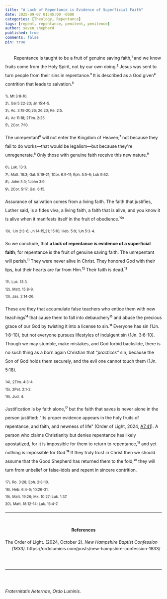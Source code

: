 ```yaml
---
title: "A Lack of Repentance is Evidence of Superficial Faith"
date: 2025-09-07 01:45:00 -0500
categories: [Theology, Repentance]
tags: [repent, repentance, penitent, penitence]
author: seven_shepherd
published: true
comments: false
pin: true
---
```


<style>
/* in your main CSS (e.g. assets/css/style.css) */
.references {
  padding: 0;
  margin: 0;
}

.references li {
  list-style: none;
  margin-bottom: 1em;           /* space between entries */
  padding-left: 1.5em;          /* amount of hanging indent */
  text-indent: -1.5em;          /* pulls first line back */
  line-height: 1.5;             /* nicer readability */
}

p.titles {
  text-align:center;
  margin-top: 0;
  margin-bottom: 0;
}

body {
  line-height: 2;
}

sup {
  font-size: 0.6em;
  font-weight: bold;
}
</style>


<p style="text-indent:2em;">
Repentance is taught to be a fruit of genuine saving faith,<sup>1</sup> and we know fruits come from the Holy Spirit, not by our own doing.<sup>2</sup> Jesus was sent to turn people from their sins in repentance.<sup>3</sup> It is described as a God given<sup>4</sup> contrition that leads to salvation.<sup>5</sup></p>

<small>
1\. Mt 3:8-10.<br>
2\. Gal 5:22-23; Jn 15:4-5.<br>
3\. Ac. 3:19-20,26; 26:20; Re. 2:5.<br>
4\. Ac 11:18; 2Tim. 2:25.<br>
5\. 2Cor. 7:10.
</small>

The unrepentant<sup>6</sup> will not enter the Kingdom of Heaven;<sup>7</sup> not because they fail to do works&mdash;that would be legalism&mdash;but because they're unregenerate.<sup>8</sup> Only those with genuine faith receive this new nature.<sup>9</sup>

<small>
6\. Luk. 13:3.<br>
7\. Matt. 18:3; Gal. 5:19-21; 1Cor. 6:9-11; Eph. 5:5-6; Luk 9:62.<br>
8\. John 3:3; 1John 3:9.<br>
9\. 2Cor. 5:17; Gal. 6:15.
</small>

Assurance of salvation comes from a living faith. The faith that justifies, Luther said, is a fides viva, a living faith, a faith that is alive, and you know it is alive when it manifests itself in the fruit of obedience.<sup>10</sup>⁰

<small>
10\. 1Jn 2:3-6; Jn 14:15,21; 15:10; Heb. 5:9; 1Jn 5:3-4.
</small>

So we conclude, that <strong>a lack of repentance is evidence of a superficial faith</strong>; for repentance is the fruit of genuine saving faith. The unrepentant will perish.<sup>11</sup> They were never alive in Christ. They honored God with their lips, but their hearts are far from Him.<sup>12</sup> Their faith is dead.<sup>13</sup>

<small>
11\. Luk. 13:3.<br>
12\. Matt. 15:8-9.<br>
13\. Jas. 2:14-26.
</small>

These are they that accumulate false teachers who entice them with new teachings<sup>14</sup> that cause them to fall into debauchery<sup>15</sup> and abuse the precious grace of our God by twisting it into a license to sin.<sup>16</sup> Everyone has sin (1Jn. 1:8–10), but not everyone pursues lifestyles of indulgent sin (1Jn. 3:6-10). Though we may stumble, make mistakes, and God forbid backslide, there is no such thing as a born again Christian that *&ldquo;practices&rdquo;* sin, because the Son of God holds them securely, and the evil one cannot touch them (1Jn. 5:18).

<small>
14\. 2Tim. 4:3-4.<br>
15\. 2Pet. 2:1-2.<br>
16\. Jud. 4.
</small>

Justification is by faith alone,<sup>17</sup> but the faith that saves is never alone in the person justified: "Its proper evidence appears in the holy fruits of repentance, and faith, and newness of life" (Order of Light, 2024, <a href="https://ordoluminis.com/posts/new-hampshire-confession-1833/#grace-in-regeneration">A7.41</a>). A person who claims Christianity but denies repentance has likely apostatized, for it is impossible for them to return to repentance,<sup>18</sup> and yet nothing is impossible for God.<sup>19</sup> If they truly trust in Christ then we should assume that the Good Shepherd has returned them to the fold;<sup>20</sup> they will turn from unbelief or false-idols and repent in sincere contrition.

<small>
17\. Ro. 3:28; Eph. 2:8-10.<br>
18\. Heb. 6:4-6; 10:26-31.<br>
19\. Matt. 19:26; Mk. 10:27; Luk. 1:37.<br>
20\. Matt. 18:12-14; Luk. 15:4-7.
</small>

<br>
<hr>
<br>

<div style="text-align:center;font-weight:bold;">References</div>

<span></span>

<ul class="references">
<li>The Order of Light. (2024, October 2). <em>New Hampshire Baptist Confession (1833)</em>. https://ordoluminis.com/posts/new-hampshire-confession-1833/</li>
</ul>

<br>
<hr>
<br>

<span style="font-style:italic;">Fraternitatis Aeternae, Ordo Luminis.</span>

<script>
    var refTagger = {
        settings: {
            bibleVersion: 'NLT',
            tooltipStyle: 'dark'
        }
    };

    (function(d, t) {
        var n=d.querySelector('[nonce]');
        refTagger.settings.nonce = n && (n.nonce||n.getAttribute('nonce'));
        var g = d.createElement(t), s = d.getElementsByTagName(t)[0];
        g.src = 'https://api.reftagger.com/v2/RefTagger.js';
        g.nonce = refTagger.settings.nonce;
        s.parentNode.insertBefore(g, s);
    }(document, 'script'));
</script>
